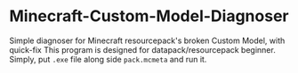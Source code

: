 # Minecraft-Custom-Model-Diagnoser
Simple diagnoser for Minecraft resourcepack's broken Custom Model, with quick-fix
This program is designed for datapack/resourcepack beginner.
Simply, put `.exe` file along side `pack.mcmeta` and run it.
